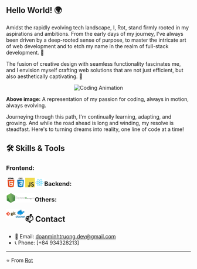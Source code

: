 ## Hello World! 🌍

Amidst the rapidly evolving tech landscape, I, Rot, stand firmly rooted in my aspirations and ambitions. From the early days of my journey, I've always been driven by a deep-rooted sense of purpose, to master the intricate art of web development and to etch my name in the realm of full-stack development. 💼

The fusion of creative design with seamless functionality fascinates me, and I envision myself crafting web solutions that are not just efficient, but also aesthetically captivating. 🎨

<div align="center">
    <img src="https://i.giphy.com/media/2IudUHdI075HL02Pkk/giphy.webp" alt="Coding Animation" width="480"/>
</div>


**Above image:** A representation of my passion for coding, always in motion, always evolving.

Journeying through this path, I'm continually learning, adapting, and growing. And while the road ahead is long and winding, my resolve is steadfast. Here's to turning dreams into reality, one line of code at a time!


## 🛠 Skills & Tools 

### Frontend:
<img align="left" alt="HTML5" width="26px" src="https://raw.githubusercontent.com/github/explore/main/topics/html/html.png" />
<img align="left" alt="CSS3" width="26px" src="https://raw.githubusercontent.com/github/explore/main/topics/css/css.png" />
<img align="left" alt="JavaScript" width="26px" src="https://raw.githubusercontent.com/github/explore/main/topics/javascript/javascript.png" />
<img align="left" alt="React" width="26px" src="https://raw.githubusercontent.com/github/explore/main/topics/react/react.png" />

### Backend:
<img align="left" alt="Node.js" width="26px" src="https://raw.githubusercontent.com/github/explore/main/topics/nodejs/nodejs.png" />
<img align="left" alt="Express.js" width="26px" src="https://raw.githubusercontent.com/github/explore/main/topics/express/express.png" />
<img align="left" alt="MongoDB" width="26px" src="https://raw.githubusercontent.com/github/explore/main/topics/mongodb/mongodb.png" />

### Others:
<img align="left" alt="Git" width="26px" src="https://raw.githubusercontent.com/github/explore/main/topics/git/git.png" />
<img align="left" alt="Docker" width="26px" src="https://raw.githubusercontent.com/github/explore/main/topics/docker/docker.png" />

## 📫 Contact
- 📧 Email: [doanminhtruong.dev@gmail.com](mailto:doanminhtruong.dev@gmail.com)
- 📞 Phone: [+84 934328213]

---

⭐️ From [Rot](https://github.com/Doanminhtruong21dh113073)
